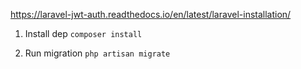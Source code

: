 https://laravel-jwt-auth.readthedocs.io/en/latest/laravel-installation/

1. Install dep
   `composer install`

2. Run migration
   `php artisan migrate`
